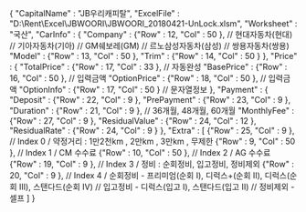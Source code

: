{
    "CapitalName" : "JB우리캐피탈",
    "ExcelFile" : "D:\\Rent\\Excel\\JBWOORI\\JBWOORI_20180421-UnLock.xlsm",
    "Worksheet" : "국산",
    "CarInfo" : {
        "Company" : {"Row" : 12, "Col" : 50 },  // 현대자동차(현대)
                                                // 기아자동차(기아)
                                                // GM쉐보레(GM)
                                                // 르노삼성자동차(삼성)
                                                // 쌍용자동차(쌍용)
        "Model"   : {"Row" : 13, "Col" : 50 },
        "Trim"    : {"Row" : 14, "Col" : 50 }
    },
    "Price" : {
        "TotalPrice"  : {"Row" : 17, "Col" : 33 },    // 자동완성
        "BasePrice"   : {"Row" : 16, "Col" : 50 },    // 입력금액
        "OptionPrice" : {"Row" : 18, "Col" : 50 },    // 입력금액
        "OptionInfo"  : {"Row" : 17, "Col" : 50 }     // 문자열정보
    },
    "Payment" : {
        "Deposit"       : {"Row" : 22, "Col" : 9 },
        "PrePayment"    : {"Row" : 23, "Col" : 9 },
        "Duration"      : {"Row" : 21, "Col" : 9 },   // 36개월, 48개월, 60개월
        "MonthlyFee"    : {"Row" : 27, "Col" : 9 },
        "ResidualValue" : {"Row" : 24, "Col" : 12 },
        "ResidualRate"  : {"Row" : 24, "Col" : 9 }
    },
    "Extra" : [
        {"Row" : 25, "Col" : 9 },   // Index 0 / 약정거리 : 1만2천km , 2만km , 3만km , 무제한
        {"Row" : 9,  "Col" : 50 },  // Index 1 / CM 수수료
        {"Row" : 10, "Col" : 50 },  // Index 2 / AG 수수료
        {"Row" : 19, "Col" : 9 },   // Index 3 / 정비 : 순회정비, 입고정비, 정비제외
        {"Row" : 20, "Col" : 9 },   // Index 4 / 순회정비 - 프리미엄(순회 I), 디럭스+(순회 II),
                                                         디럭스(순회 III), 스탠다드(순회 IV)
                                    //           입고정비 - 디럭스(입고 I), 스탠다드(입고 II)
                                    //           정비제외 - 셀프
    ]
}

